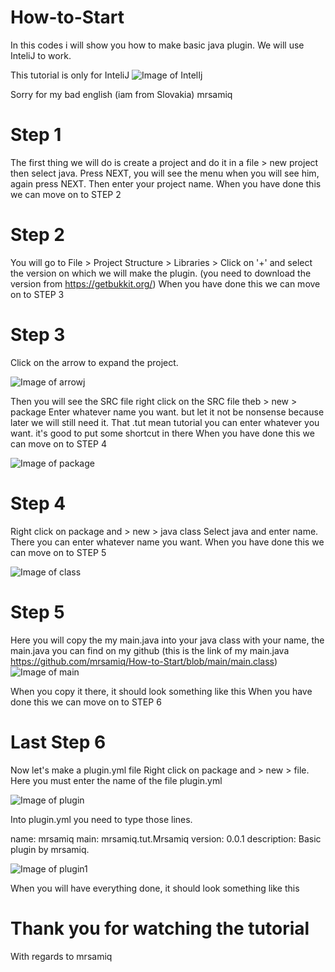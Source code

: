 # How-to-Start
In this codes i will show you how to make basic java plugin.
We will use InteliJ to work.

This tutorial is only for InteliJ
![Image of IntelIj](https://cdn.iconscout.com/icon/free/png-256/intellij-idea-569199.png)

Sorry for my bad english (iam from Slovakia)
mrsamiq
# Step 1
The first thing we will do is create a project and do it in a file > new project
then select java. Press NEXT, you will see the menu when you will see him, again press NEXT.
Then enter your project name. When you have done this we can move on to STEP 2
 

# Step 2
You will go to File > Project Structure > Libraries > Click on '+' and select the 
version on which we will make the plugin. (you need to download the version from https://getbukkit.org/)
When you have done this we can move on to STEP 3


# Step 3
Click on the arrow to expand the project.

![Image of arrowj](https://cdn.discordapp.com/attachments/435843940269162507/819604309594865684/unknown.png)

Then you will see the SRC file right click on the SRC file theb > new > package
Enter whatever name you want. but let it not be nonsense because later we will still need it.
That .tut mean tutorial you can enter whatever you want. it's good to put some shortcut in there
When you have done this we can move on to STEP 4

![Image of package](https://cdn.discordapp.com/attachments/435843940269162507/819607652526194708/unknown.png)


# Step 4
Right click on package and > new > java class
Select java and enter name.
There you can enter whatever name you want.
When you have done this we can move on to STEP 5

![Image of class](https://cdn.discordapp.com/attachments/435843940269162507/819609844255817778/unknown.png)


# Step 5
Here you will copy the my main.java into your java class with your name, the main.java you can find on my github (this is the link of my main.java https://github.com/mrsamiq/How-to-Start/blob/main/main.class)
![Image of main](https://cdn.discordapp.com/attachments/435843940269162507/819611878971670548/unknown.png)

When you copy it there, it should look something like this
When you have done this we can move on to STEP 6


# Last Step 6
Now let's make a plugin.yml file
Right click on package and > new > file.  
Here you must enter the name of the file plugin.yml 

![Image of plugin](https://cdn.discordapp.com/attachments/435843940269162507/819613608395931668/unknown.png)

Into plugin.yml you need to type those lines.

name: mrsamiq
main: mrsamiq.tut.Mrsamiq
version: 0.0.1
description: Basic plugin by mrsamiq.

![Image of plugin1](https://cdn.discordapp.com/attachments/435843940269162507/819614131618316358/unknown.png)


When you will have everything done, it should look something like this



# Thank you for watching the tutorial 

With regards to mrsamiq











